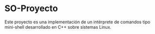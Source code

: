 # SO-Proyecto
Este proyecto es una implementación de un intérprete de comandos tipo mini-shell desarrollado en C++ sobre sistemas Linux.
